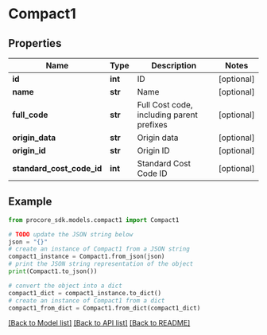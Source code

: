 # Compact1


## Properties

Name | Type | Description | Notes
------------ | ------------- | ------------- | -------------
**id** | **int** | ID | [optional] 
**name** | **str** | Name | [optional] 
**full_code** | **str** | Full Cost code, including parent prefixes | [optional] 
**origin_data** | **str** | Origin data | [optional] 
**origin_id** | **str** | Origin ID | [optional] 
**standard_cost_code_id** | **int** | Standard Cost Code ID | [optional] 

## Example

```python
from procore_sdk.models.compact1 import Compact1

# TODO update the JSON string below
json = "{}"
# create an instance of Compact1 from a JSON string
compact1_instance = Compact1.from_json(json)
# print the JSON string representation of the object
print(Compact1.to_json())

# convert the object into a dict
compact1_dict = compact1_instance.to_dict()
# create an instance of Compact1 from a dict
compact1_from_dict = Compact1.from_dict(compact1_dict)
```
[[Back to Model list]](../README.md#documentation-for-models) [[Back to API list]](../README.md#documentation-for-api-endpoints) [[Back to README]](../README.md)


